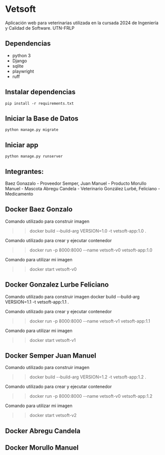 # Vetsoft

Aplicación web para veterinarias utilizada en la cursada 2024 de Ingeniería y Calidad de Software. UTN-FRLP

## Dependencias

- python 3
- Django
- sqlite
- playwright
- ruff

## Instalar dependencias

`pip install -r requirements.txt`

## Iniciar la Base de Datos

`python manage.py migrate`

## Iniciar app

`python manage.py runserver`

## Integrantes:

Baez Gonazalo - Proveedor
Semper, Juan Manuel - Producto
Morullo Manuel  - Mascota
Abregu Candela - Veterinario
González Lurbé, Feliciano - Medicamento

## Docker Baez Gonzalo
Comando utilizado para construir imagen
>> docker build --build-arg VERSION=1.0 -t vetsoft-app:1.0 .

Comando utilizado para crear y ejecutar contenedor
>> docker run -p 8000:8000 --name vetsoft-v0 vetsoft-app:1.0

Comando para utilizar mi imagen
>> docker start vetsoft-v0

## Docker Gonzalez Lurbe Feliciano
Comando utilizado para construir imagen
docker build --build-arg VERSION=1.1 -t vetsoft-app:1.1 .

Comando utilizado para crear y ejecutar contenedor
>> docker run -p 8000:8000 --name vetsoft-v1 vetsoft-app:1.1

Comando para utilizar mi imagen
>> docker start vetsoft-v1

## Docker Semper Juan Manuel
Comando utilizado para construir imagen
>> docker build --build-arg VERSION=1.2 -t vetsoft-app:1.2 .

Comando utilizado para crear y ejecutar contenedor
>> docker run -p 8000:8000 --name vetsoft-v0 vetsoft-app:1.2

Comando para utilizar mi imagen
>> docker start vetsoft-v2

## Docker Abregu Candela

## Docker Morullo Manuel